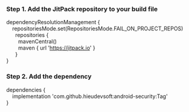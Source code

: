 ### Step 1. Add the JitPack repository to your build file
dependencyResolutionManagement {\
&nbsp;&nbsp;&nbsp;&nbsp;repositoriesMode.set(RepositoriesMode.FAIL_ON_PROJECT_REPOS)\
&nbsp;&nbsp;&nbsp;&nbsp;&nbsp;&nbsp;repositories {\
&nbsp;&nbsp;&nbsp;&nbsp;&nbsp;&nbsp;&nbsp;&nbsp;mavenCentral()\
&nbsp;&nbsp;&nbsp;&nbsp;&nbsp;&nbsp;&nbsp;&nbsp;maven { url 'https://jitpack.io' }\
&nbsp;&nbsp;&nbsp;&nbsp;&nbsp;&nbsp;\}\
}
### Step 2. Add the dependency
dependencies {\
&nbsp;&nbsp;&nbsp;&nbsp;implementation 'com.github.hieudevsoft:android-security:Tag'\
}